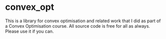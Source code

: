 # convex_opt
This is a library for convex optimisation and related work that I did as part of a Convex Optimisation course.
All source code is free for all as always. Please use it if you can.
